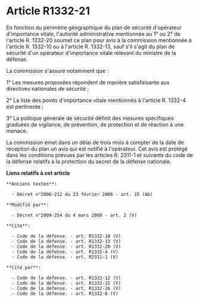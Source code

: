 # Article R1332-21

En fonction du périmètre géographique du plan de sécurité d'opérateur d'importance vitale, l'autorité administrative
mentionnée au 1° ou 2° de l'article R. 1332-20 soumet ce plan pour avis à la commission mentionnée à l'article R. 1332-10 ou
à l'article R. 1332-13, sauf s'il s'agit du plan de sécurité d'un opérateur d'importance vitale relevant du ministre de la
défense. 

La commission s'assure notamment que : 

1° Les mesures proposées répondent de manière satisfaisante aux directives nationales de sécurité ; 

2° La liste des points d'importance vitale mentionnés à l'article R. 1332-4 est pertinente ; 

3° La politique générale de sécurité définit des mesures spécifiques graduées de vigilance, de prévention, de protection et
de réaction à une menace. 

La commission émet dans un délai de trois mois à compter de la date de réception du plan un avis qui est notifié à
l'opérateur. Cet avis est protégé dans les conditions prévues par les articles R. 2311-1 et suivants du code de la défense
relatifs à la protection du secret de la défense nationale.

**Liens relatifs à cet article**

	**Anciens textes**:

	  - Décret n°2006-212 du 23 février 2006 - art. 15 (Ab)

	**Modifié par**:

	  - Décret n°2009-254 du 4 mars 2009 - art. 2 (V)

	**Cite**:

	  - Code de la défense. - art. R1332-10 (V)
	  - Code de la défense. - art. R1332-13 (V)
	  - Code de la défense. - art. R1332-20 (V)
	  - Code de la défense. - art. R1332-4 (V)
	  - Code de la défense. - art. R2311-1 (V)

	**Cité par**:

	  - Code de la défense. - art. R1332-12 (V)
	  - Code de la défense. - art. R1332-22 (V)
	  - Code de la défense. - art. R1332-26 (V)
	  - Code de la défense. - art. R1332-6 (V)
